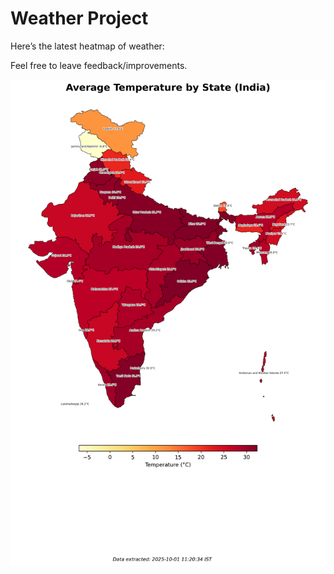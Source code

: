 # Weather Project

Here’s the latest heatmap of weather:

Feel free to leave feedback/improvements.

![India Heatmap](docs/assets/india_heatmap.png?v=DCC12C)
